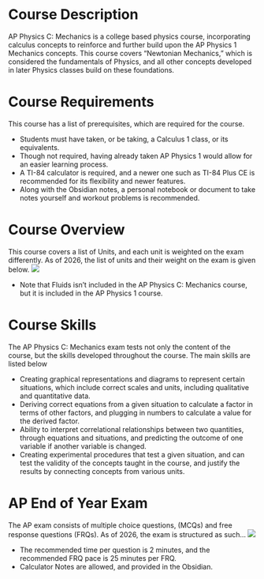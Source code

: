 # Course Description
 AP Physics C: Mechanics is a college based physics course, incorporating calculus concepts to reinforce and further build upon the AP Physics 1 Mechanics concepts. This course covers “Newtonian Mechanics,” which is considered the fundamentals of Physics, and all other concepts developed in later Physics classes build on these foundations.
 
# Course Requirements
This course has a list of prerequisites, which are required for the course.
- Students must have taken, or be taking, a Calculus 1 class, or its equivalents.
- Though not required, having already taken AP Physics 1 would allow for an easier learning process.
- A TI-84 calculator is required, and a newer one such as TI-84 Plus CE is recommended for its flexibility and newer features. 
- Along with the Obsidian notes, a personal notebook or document to take notes yourself and workout problems is recommended.

# Course Overview
This course covers a list of Units, and each unit is weighted on the exam differently. As of 2026, the list of units and their weight on the exam is given below. ![](apcmechunitweight.png)
- Note that Fluids isn’t included in the AP Physics C: Mechanics course, but it is included in the AP Physics 1 course.
# Course Skills
The AP Physics C: Mechanics exam tests not only the content of the course, but the skills developed throughout the course. The main skills are listed below
- Creating graphical representations and diagrams to represent certain situations, which include correct scales and units, including qualitative and quantitative data.
- Deriving correct equations from a given situation to calculate a factor in terms of other factors, and plugging in numbers to calculate a value for the derived factor.
- Ability to interpret correlational relationships between two quantities, through equations and situations, and predicting the outcome of one variable if another variable is changed.
- Creating experimental procedures that test a given situation, and can test the validity of the concepts taught in the course, and justify the results by connecting concepts from various units.

# AP End of Year Exam
The AP exam consists of multiple choice questions, (MCQs) and free response questions (FRQs). As of 2026, the exam is structured as such…
![](apcmechexamstruct.png)
- The recommended time per question is 2 minutes, and the recommended FRQ pace is 25 minutes per FRQ.
- Calculator Notes are allowed, and provided in the Obsidian.